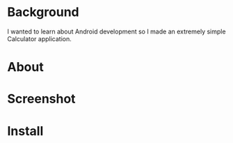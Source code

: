 # Background

I wanted to learn about Android development so I made an extremely simple Calculator application. 


# About


# Screenshot


# Install

